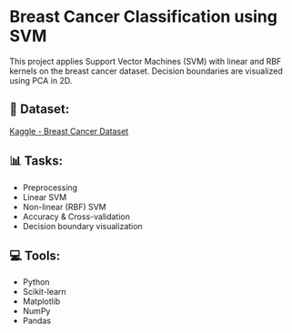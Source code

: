 # Breast Cancer Classification using SVM

This project applies Support Vector Machines (SVM) with linear and RBF kernels on the breast cancer dataset. Decision boundaries are visualized using PCA in 2D.

## 📁 Dataset:
[Kaggle - Breast Cancer Dataset](https://www.kaggle.com/datasets/yasserh/breast-cancer-dataset)

## 📊 Tasks:
- Preprocessing
- Linear SVM
- Non-linear (RBF) SVM
- Accuracy & Cross-validation
- Decision boundary visualization

## 💻 Tools:
- Python
- Scikit-learn
- Matplotlib
- NumPy
- Pandas
